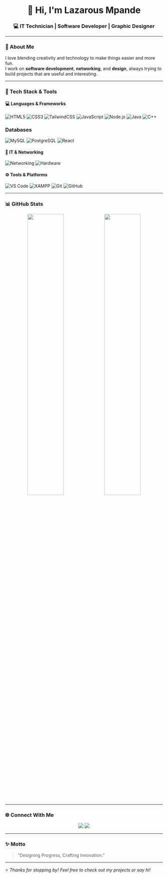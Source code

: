 <!-- Profile Header -->
<h1 align="center">👋 Hi, I'm Lazarous Mpande</h1>
<h3 align="center">💻 IT Technician | Software Developer | Graphic Designer</h3>

---

### 🧠 About Me  

I love blending creativity and technology to make things easier and more fun.  
I work on **software development**, **networking**, and **design**, always trying to build projects that are useful and interesting.  

---

### 🧩 Tech Stack & Tools  

#### 💻 Languages & Frameworks  
![HTML5](https://img.shields.io/badge/HTML5-E34F26?style=for-the-badge&logo=html5&logoColor=white)
![CSS3](https://img.shields.io/badge/CSS3-1572B6?style=for-the-badge&logo=css3&logoColor=white)
![TailwindCSS](https://img.shields.io/badge/TailwindCSS-38B2AC?style=for-the-badge&logo=tailwind-css&logoColor=white)
![JavaScript](https://img.shields.io/badge/JavaScript-F7DF1E?style=for-the-badge&logo=javascript&logoColor=black)
![Node.js](https://img.shields.io/badge/Node.js-339933?style=for-the-badge&logo=node.js&logoColor=white)
![Java](https://img.shields.io/badge/Java-007396?style=for-the-badge&logo=openjdk&logoColor=white)
![C++](https://img.shields.io/badge/C++-00599C?style=for-the-badge&logo=cplusplus&logoColor=white)


### Databases
![MySQL](https://img.shields.io/badge/MySQL-4479A1?style=for-the-badge&logo=mysql&logoColor=white)
![PostgreSQL](https://img.shields.io/badge/PostgreSQL-336791?style=for-the-badge&logo=postgresql&logoColor=white)
![React](https://img.shields.io/badge/React-20232A?style=for-the-badge&logo=react&logoColor=61DAFB)


#### 🧠 IT & Networking  
![Networking](https://img.shields.io/badge/Networking-0078D7?style=for-the-badge&logo=cisco&logoColor=white)
![Hardware](https://img.shields.io/badge/Hardware-4A90E2?style=for-the-badge&logo=dell&logoColor=white)

#### ⚙️ Tools & Platforms  
![VS Code](https://img.shields.io/badge/VS%20Code-0078D4?style=for-the-badge&logo=visualstudiocode&logoColor=white)
![XAMPP](https://img.shields.io/badge/XAMPP-F37623?style=for-the-badge&logo=xampp&logoColor=white)
![Git](https://img.shields.io/badge/Git-F05032?style=for-the-badge&logo=git&logoColor=white)
![GitHub](https://img.shields.io/badge/GitHub-181717?style=for-the-badge&logo=github&logoColor=white)

---

### 📊 GitHub Stats  

<p align="center">
  <img width="48%" src="https://github-readme-stats.vercel.app/api?username=Lazarous-Mpande&show_icons=true&theme=tokyonight" />
  <img width="48%" src="https://github-readme-streak-stats.herokuapp.com/?user=Lazarous-Mpande&theme=tokyonight" />
</p>

---

### 🌐 Connect With Me  

<p align="center">
  <a href="mailto:lazarousmpande@gmail.com"><img src="https://img.shields.io/badge/Email-D14836?style=for-the-badge&logo=gmail&logoColor=white" /></a>
  <!-- <a href="https://linkedin.com/in/lazarous-mpande"><img src="https://img.shields.io/badge/LinkedIn-0077B5?style=for-the-badge&logo=linkedin&logoColor=white" /></a> -->
  <a href="https://github.com/Lazarous-Mpande"><img src="https://img.shields.io/badge/GitHub-181717?style=for-the-badge&logo=github&logoColor=white" /></a>
</p>

---

### ✨ Motto  
> “Designing Progress, Crafting Innovation.”

---

⭐ *Thanks for stopping by! Feel free to check out my projects or say hi!*
